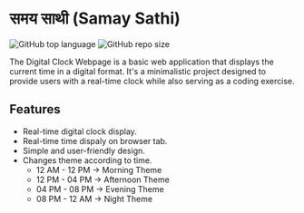 # समय साथी (Samay Sathi)

![GitHub top language](https://img.shields.io/github/languages/top/A-nshuman/Samay_Sathi?color=rgb(198,83,140))
![GitHub repo size](https://img.shields.io/github/repo-size/A-nshuman/Samay_Sathi?color=darkgreen)


The Digital Clock Webpage is a basic web application that displays the current time in a digital format. It's a minimalistic project designed to provide users with a real-time clock while also serving as a coding exercise.

## Features
- Real-time digital clock display.
- Real-time time dispaly on browser tab.
- Simple and user-friendly design.
- Changes theme according to time.
    - 12 AM - 12 PM -> Morning Theme
    - 12 PM - 04 PM -> Afternoon Theme
    - 04 PM - 08 PM -> Evening Theme
    - 08 PM - 12 AM -> Night Theme
